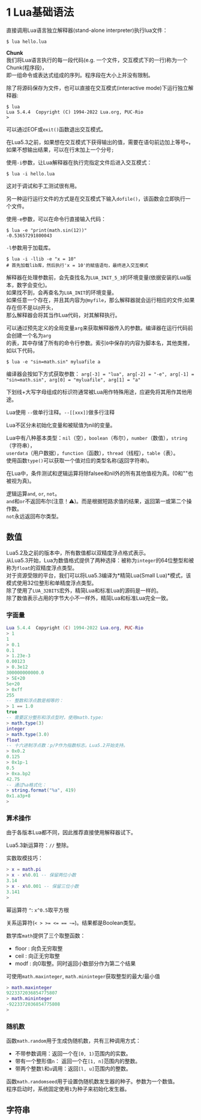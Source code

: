 # 1 Lua基础语法

直接调用Lua语言独立解释器(stand-alone interpreter)执行lua文件：
```shell
$ lua hello.lua
```

**Chunk**  
我们将Lua语言执行的每一段代码(e.g. 一个文件，交互模式下的一行)称为一个Chunk(程序段)，  
即一组命令或表达式组成的序列。程序段在大小上并没有限制。

除了将源码保存为文件，也可以直接在交互模式(interactive mode)下运行独立解释器:
```shell
$ lua
Lua 5.4.4  Copyright (C) 1994-2022 Lua.org, PUC-Rio
>
```
可以通过EOF或`exit()`函数退出交互模式。

在Lua5.3之前，如果想在交互模式下获得输出的值，需要在语句前边加上等号`=`，  
如果不想输出结果，可以在行末加上一个分号`;`

使用`-i`参数，让Lua解释器在执行完指定文件后进入交互模式：
```shell
$ lua -i hello.lua
```
这对于调试和手工测试很有用。

另一种运行运行文件的方式是在交互模式下输入`dofile()`，该函数会立即执行一个文件。

使用`-e`参数，可以在命令行直接输入代码：
```shell
$ lua -e "print(math.sin(12))"
-0.53657291800043
```

`-l`参数用于加载库。
```shell
$ lua -i -llib -e "x = 10"
# 首先加载lib库，然后执行'x = 10'的赋值语句，最终进入交互模式
```

解释器在处理参数前，会先查找名为`LUA_INIT_5_3`的环境变量(依据安装的Lua版本，数字会变化)。  
如果找不到，会再查名为`LUA_INIT`的环境变量。  
如果任意一个存在，并且其内容为`@myfile`，那么解释器就会运行相应的文件;如果存在但不是以`@`开头，  
那么解释器会将其当作Lua代码，对其解释执行。

可以通过预先定义的全局变量`arg`来获取解释器传入的参数。编译器在运行代码前会创建一个名为`arg`  
的表，其中存储了所有的命令行参数。索引`0`中保存的内容为脚本名，其他类推，如以下代码，
```shell
$ lua -e "sin=math.sin" myluafile a
```
编译器会按如下方式获取参数：
`arg[-3] = "lua", arg[-2] = "-e", arg[-1] = "sin=math.sin", arg[0] = "myluafile", arg[1] = "a"`

下划线+大写字母组成的标识符通常被Lua用作特殊用途，应避免将其用作其他用途。

Lua使用 `--`做单行注释。`--[[xxx]]`做多行注释

Lua不区分未初始化变量和被赋值为nil的变量。

Lua中有八种基本类型：`nil`（空），`boolean`（布尔），`number`（数值），`string`（字符串），  
`userdata`（用户数据），`function`（函数），`thread`（线程），`table`（表）。  
使用函数`type()`可以获取一个值对应的类型名称(返回字符串)。

在Lua中，条件测试和逻辑运算将除falsee和nil外的所有其他值视为真。(0和""也被视为真)。

逻辑运算`and`, `or`, `not`。  
`and`和`or`不返回布尔(注意！⚠️)。而是根据短路求值的结果，返回第一或第二个操作数。  
`not`永远返回布尔类型。

## 数值

Lua5.2及之前的版本中，所有数值都以双精度浮点格式表示。  
从Lua5.3开始，Lua为数值格式提供了两种选择：被称为`integer`的64位整型和被称为`float`的双精度浮点类型。  
对于资源受限的平台，我们可以将Lua5.3编译为*精简Lua(Small Lua)*模式，该模式使用32位整形和单精度浮点类型。  
除了使用了`LUA_32BITS`宏外，精简Lua和标准Lua的源码是一样的。  
除了数值表示占用的字节大小不一样外，精简Lua和标准Lua完全一致。

### 字面量

```lua
Lua 5.4.4  Copyright (C) 1994-2022 Lua.org, PUC-Rio
> 1
1
> 0.1
0.1
> 1.23e-3
0.00123
> 0.3e12
300000000000.0
> 5E+20
5e+20
> 0xff
255
-- 整数和浮点数是相等的：
> 1 == 1.0
true
-- 需要区分整形和浮点型时，使用math.type:
> math.type(3)
integer
> math.type(3.0)
float
-- 十六进制浮点数：p/P作为指数标志。Lua5.2开始支持。
> 0x0.2
0.125
> 0x1p-1
0.5
> 0xa.bp2
42.75
-- 通过%a格式化：
> string.format("%a", 419)
0x1.a3p+8
>
```

### 算术操作

由于各版本Lua都不同，因此推荐直接使用解释器试下。  

Lua5.3新运算符：`//` 整除。

实数取模技巧：
```lua
> x = math.pi
> x - x%0.01 -- 保留两位小数
3.14
> x - x%0.001 -- 保留三位小数
3.141
> 
```

幂运算符 `^`: `x^0.5`取平方根

关系运算符(`< > >= <= == ~=`)。结果都是Boolean类型。

数学库`math`提供了三个取整函数：
* floor : 向负无穷取整
* ceil : 向正无穷取整
* modf : 向0取整。同时返回小数部分作为第二个结果

可使用`math.maxinteger`, `math.mininteger`获取整型的最大/最小值
```lua
> math.maxinteger
9223372036854775807
> math.mininteger
-9223372036854775808
> 
```

### 随机数

函数`math.random`用于生成伪随机数，共有三种调用方式：  
* 不带参数调用：返回一个在`[0, 1)`范围内的实数。
* 带有一个整形值`n`： 返回一个在`[1, n]`范围内的整数。
* 带两个整数`l`和`u`调用：返回`[l, u]`范围内的整数。

函数`math.randomseed`用于设置伪随机数发生器的种子。参数为一个数值。  
程序启动时，系统固定使用`1`为种子来初始化发生器。

## 字符串



